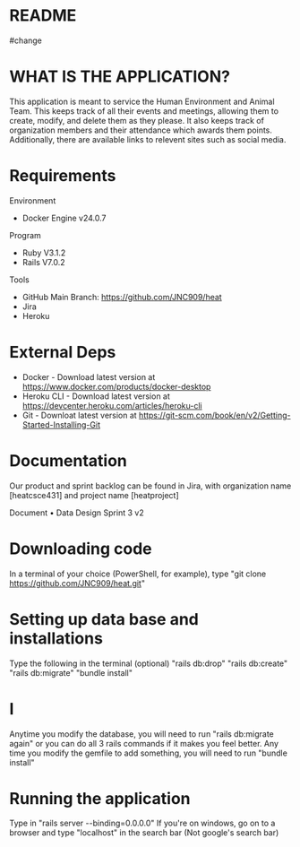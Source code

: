 # README
#change
# WHAT IS THE APPLICATION?
This application is meant to service the Human Environment and Animal Team. This keeps track of all their events and meetings, allowing them to create, modify, and delete them as they please.
It also keeps track of organization members and their attendance which awards them points. Additionally, there are available links to relevent sites such as social media.

# Requirements
Environment
  - Docker Engine v24.0.7

Program
  - Ruby V3.1.2
  - Rails V7.0.2

Tools
  - GitHub Main Branch: https://github.com/JNC909/heat
  - Jira
  - Heroku

# External Deps
- Docker - Download latest version at https://www.docker.com/products/docker-desktop
- Heroku CLI - Download latest version at https://devcenter.heroku.com/articles/heroku-cli
- Git - Downloat latest version at https://git-scm.com/book/en/v2/Getting-Started-Installing-Git

# Documentation
Our product and sprint backlog can be found in Jira, with organization name [heatcsce431] and project name [heatproject]

Document
•	Data Design Sprint 3 v2

# Downloading code
In a terminal of your choice (PowerShell, for example), type "git clone https://github.com/JNC909/heat.git"

# Setting up data base and installations
Type the following in the terminal
  (optional) "rails db:drop"
  "rails db:create"
  "rails db:migrate"
  "bundle install"

# I
Anytime you modify the database, you will need to run "rails db:migrate again" or you can do all 3 rails commands if it makes you feel better.
Any time you modify the gemfile to add something, you will need to run "bundle install"

# Running the application
Type in "rails server --binding=0.0.0.0"
If you're on windows, go on to a browser and type "localhost" in the search bar (Not google's search bar)
